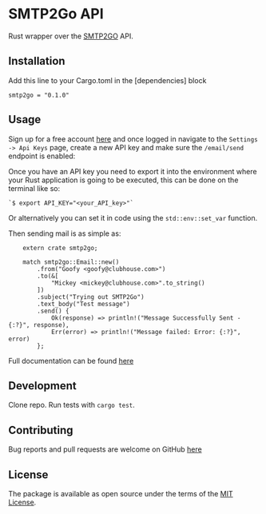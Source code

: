 # SMTP2Go API

Rust wrapper over the [SMTP2GO](https://www.smtp2go.com) API.

## Installation

Add this line to your Cargo.toml in the [dependencies] block

`smtp2go = "0.1.0"`

## Usage

Sign up for a free account [here](https://www.smtp2go.com/pricing) and once logged in navigate
to the `Settings -> Api Keys` page, create a new API key and make sure the `/email/send` endpoint
is enabled:

Once you have an API key you need to export it into the environment where your Rust application is
going to be executed, this can be done on the terminal like so:

    `$ export API_KEY="<your_API_key>"`

Or alternatively you can set it in code using the `std::env::set_var` function. 

Then sending mail is as simple as:

```
	extern crate smtp2go;

	match smtp2go::Email::new()
		.from("Goofy <goofy@clubhouse.com>")
		.to(&[
			"Mickey <mickey@clubhouse.com>".to_string()
		])
		.subject("Trying out SMTP2Go")
		.text_body("Test message")
		.send() {
			Ok(response) => println!("Message Successfully Sent - {:?}", response),
			Err(error) => println!("Message failed: Error: {:?}", error)
		};
```

Full documentation can be found [here](https://apidoc.smtp2go.com/documentation/#/README)

## Development

Clone repo. Run tests with `cargo test`.

## Contributing

Bug reports and pull requests are welcome on GitHub [here](https://github.com/smtp2go/smtp2go.api-rust)

## License

The package is available as open source under the terms of the [MIT License](http://opensource.org/licenses/MIT).